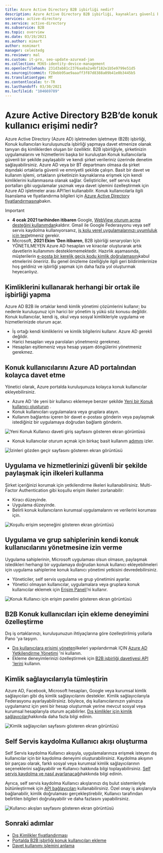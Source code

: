 ```yaml
---
title: Azure Active Directory B2B işbirliği nedir?
description: Azure Active Directory B2B işbirliği, kaynakları güvenli bir şekilde paylaşmak ve şirket dışındaki ortaklarla işbirliği yapmak için konuk kullanıcı erişimini destekler.
services: active-directory
ms.service: active-directory
ms.subservice: B2B
ms.topic: overview
ms.date: 03/19/2021
ms.author: mimart
author: msmimart
manager: celestedg
ms.reviewer: mal
ms.custom: it-pro, seo-update-azuread-jan
ms.collection: M365-identity-device-management
ms.openlocfilehash: 231d3ab81c2376aa8a2a4bf182e1b5e9799e51d5
ms.sourcegitcommit: f28ebb95ae9aaaff3f87d8388a09b41e0b3445b5
ms.translationtype: MT
ms.contentlocale: tr-TR
ms.lasthandoff: 03/30/2021
ms.locfileid: "104669789"
---
```

# <a name="what-is-guest-user-access-in-azure-active-directory-b2b"></a>Azure Active Directory B2B’de konuk kullanıcı erişimi nedir?

Azure Active Directory (Azure AD) işletmeden işletmeye (B2B) işbirliği, Konuk kullanıcıları kuruluşunuzla işbirliği yapmaya davet etmenize olanak tanıyan dış kimliklerden oluşan bir özelliktir. B2B işbirliğiyle, şirketinizin uygulamalarını ve hizmetlerini başka bir kuruluştan Konuk kullanıcılarla güvenli bir şekilde paylaşabilir ve kendi şirket verileriniz üzerinde denetim sağlayabilirsiniz. Azure AD veya bir BT departmanı olmasa da şirket dışındaki ortaklarla güvenli ve emniyetli şekilde çalışın. Basit bir davet ve kullanım işlemi, ortakların şirketinizin kaynaklarına erişmek için kendi kimliklerini kullanmasına olanak sağlar. Geliştiriciler, self servis kayıt portalları gibi uygulamalar yazmak veya davet işlemini özelleştirmek için Azure AD işletmeler arası API’leri kullanabilir. Konuk kullanıcılarla ilgili lisanslama ve fiyatlandırma bilgileri için [Azure Active Directory fiyatlandırmasına](https://azure.microsoft.com/pricing/details/active-directory/)bakın.  

> [!IMPORTANT]
> - **4 ocak 2021 tarihinden itibaren** Google, [WebView oturum açma desteğini kullanımdan](https://developers.googleblog.com/2020/08/guidance-for-our-effort-to-block-less-secure-browser-and-apps.html)kaldırır. Gmail ile Google Federasyonu veya self servis kaydolma kullanıyorsanız, [iş kolu yerel uygulamalarınızı uyumluluk için test](google-federation.md#deprecation-of-webview-sign-in-support)etmeniz gerekir.
> - Microsoft, **2021 Ekim 'Den itibaren**, B2B işbirliği senaryoları Için YÖNETILMEYEN Azure AD hesapları ve kiracılar oluşturarak artık davetlerin kullanımını desteklememektedir. Hazırlık aşamasında, müşterilerin [e-posta bir kerelik geçiş kodu kimlik doğrulamasını](one-time-passcode.md)kabul etmelerini öneririz. Bu genel önizleme özelliğiyle ilgili geri bildirimlerinize hoş geldiniz ve işbirliği yapmak için daha fazla yol oluşturmak heyecanlıyız.

## <a name="collaborate-with-any-partner-using-their-identities"></a>Kimliklerini kullanarak herhangi bir ortak ile işbirliği yapma

Azure AD B2B ile ortaklar kendi kimlik yönetimi çözümlerini kullanır; bu nedenle kuruluşunuz için harici bir yönetim iş yükü söz konusu değildir. Konuk kullanıcılar, kendi iş, okul veya sosyal kimlikleriyle uygulama ve hizmetlerinizde oturum açar.

- İş ortağı kendi kimliklerini ve kimlik bilgilerini kullanır. Azure AD gerekli değildir.
- Harici hesapları veya parolaları yönetmeniz gerekmez.
- Hesapları eşitlemeniz veya hesap yaşam döngülerini yönetmeniz gerekmez.  

## <a name="easily-invite-guest-users-from-the-azure-ad-portal"></a>Konuk kullanıcılarını Azure AD portalından kolayca davet etme

Yönetici olarak, Azure portalda kuruluşunuza kolayca konuk kullanıcılar ekleyebilirsiniz.

- Azure AD 'de yeni bir kullanıcı eklemeye benzer şekilde [Yeni bir Konuk kullanıcı oluşturun](b2b-quickstart-add-guest-users-portal.md) .
- Konuk kullanıcıları uygulamalara veya gruplara atayın.
- Kullanım bağlantısı içeren bir davet e-postası gönderin veya paylaşmak istediğiniz bir uygulamaya doğrudan bağlantı gönderin.

![Yeni Konuk Kullanıcı daveti giriş sayfasını gösteren ekran görüntüsü](media/what-is-b2b/add-a-b2b-user-to-azure-portal.png)

- Konuk kullanıcılar oturum açmak için birkaç basit kullanım [adımını](redemption-experience.md) izler.

![İzinleri gözden geçir sayfasını gösteren ekran görüntüsü](media/what-is-b2b/consentscreen.png)


## <a name="use-policies-to-securely-share-your-apps-and-services"></a>Uygulama ve hizmetlerinizi güvenli bir şekilde paylaşmak için ilkeleri kullanma

Şirket içeriğinizi korumak için yetkilendirme ilkeleri kullanabilirsiniz. Multi-Factor Authentication gibi koşullu erişim ilkeleri zorlanabilir:

- Kiracı düzeyinde.
- Uygulama düzeyinde.
- Belirli konuk kullanıcıların kurumsal uygulamalarını ve verilerini koruması için.

![Koşullu erişim seçeneğini gösteren ekran görüntüsü](media/what-is-b2b/tutorial-mfa-policy-2.png)



## <a name="let-application-and-group-owners-manage-their-own-guest-users"></a>Uygulama ve grup sahiplerinin kendi konuk kullanıcılarını yönetmesine izin verme

Uygulama sahiplerinin, Microsoft uygulaması olsun olmasın, paylaşmak istedikleri herhangi bir uygulamaya doğrudan konuk kullanıcı ekleyebilmeleri için uygulama sahiplerine konuk kullanıcı yönetimi yetkisini devredebilirsiniz.

- Yöneticiler, self servis uygulama ve grup yönetimini ayarlar.
- Yönetici olmayan kullanıcılar, uygulamalara veya gruplara konuk kullanıcılar eklemek için [Erişim Paneli](https://myapps.microsoft.com)’ni kullanır.

![Konuk Kullanıcı için erişim panelini gösteren ekran görüntüsü](media/what-is-b2b/access-panel-manage-app.png)

## <a name="customize-the-onboarding-experience-for-b2b-guest-users"></a>B2B Konuk kullanıcıları için ekleme deneyimini özelleştirme

Dış iş ortaklarınızı, kuruluşunuzun ihtiyaçlarına göre özelleştirilmiş yollarla Pano 'ya taşıyın.

- [Dış kullanıcılara erişimi yöneten](../governance/entitlement-management-external-users.md#how-access-works-for-external-users)ilkeleri yapılandırmak IÇIN [Azure AD Yetkilendirme Yönetimi](../governance/entitlement-management-overview.md) 'ni kullanın.
- Ekleme deneyimlerinizi özelleştirmek için [B2B işbirliği davetiyesi API 'lerini](/graph/api/resources/invitation) kullanın.

## <a name="integrate-with-identity-providers"></a>Kimlik sağlayıcılarıyla tümleştirin

Azure AD, Facebook, Microsoft hesapları, Google veya kurumsal kimlik sağlayıcıları gibi dış kimlik sağlayıcılarını destekler. Kimlik sağlayıcılarıyla Federasyonu ayarlayabilirsiniz. böylece, dış kullanıcılarınızın yalnızca uygulamanız için yeni bir hesap oluşturmak yerine mevcut sosyal veya kurumsal hesaplarıyla oturum açabilirler. [Dış kimlikler için kimlik sağlayıcıları](identity-providers.md)hakkında daha fazla bilgi edinin.

![Kimlik sağlayıcıları sayfasını gösteren ekran görüntüsü](media/what-is-b2b/identity-providers.png)


## <a name="create-a-self-service-sign-up-user-flow"></a>Self Servis kaydolma Kullanıcı akışı oluşturma

Self Servis kaydolma Kullanıcı akışıyla, uygulamalarınıza erişmek isteyen dış kullanıcılar için bir kaydolma deneyimi oluşturabilirsiniz. Kaydolma akışının bir parçası olarak, farklı sosyal veya kurumsal kimlik sağlayıcılarının seçeneklerini sağlayabilir ve Kullanıcı hakkında bilgi toplayabilirsiniz. [Self servis kaydolma ve nasıl ayarlanacağı](self-service-sign-up-overview.md)hakkında bilgi edinin.

Ayrıca, self servis kaydolma Kullanıcı akışlarınızı dış bulut sistemleriyle bütünleştirmek için [API bağlayıcıları](api-connectors-overview.md) kullanabilirsiniz. Özel onay iş akışlarıyla bağlanabilir, kimlik doğrulaması gerçekleştirebilir, Kullanıcı tarafından belirtilen bilgileri doğrulayabilir ve daha fazlasını yapabilirsiniz.

![Kullanıcı akışları sayfasını gösteren ekran görüntüsü](media/what-is-b2b/self-service-sign-up-user-flow-overview.png)
<!--TODO: Add screenshot with API connectors -->

## <a name="next-steps"></a>Sonraki adımlar

- [Dış Kimlikler fiyatlandırması](external-identities-pricing.md)
- [Portalda B2B işbirliği konuk kullanıcıları ekleme](add-users-administrator.md)
- [Davet kullanımı işlemini anlama](redemption-experience.md)